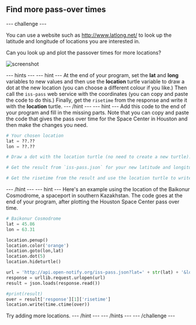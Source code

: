 ## Find more pass-over times

--- challenge ---


You can use a website such as <a href="http://www.latlong.net/" target="_blank">http://www.latlong.net/</a> to look up the latitude and longitude of locations you are interested in. 

Can you look up and plot the passover times for more locations? 

![screenshot](images/iss-final.png)

--- hints ---
--- hint ---
At the end of your program, set the __lat__ and __long__ variables to new values and then use the __location__ turtle variable to draw a dot at the new location (you can choose a different colour if you like.) Then call the `iss-pass` web service with the coordinates (you can copy and paste the code to do this.) Finally, get the `risetime` from the response and write it with the __location__ turtle. 
--- /hint ---
--- hint ---
Add this code to the end of your program and fill in the missing parts. Note that you can copy and paste the code that gives the pass over time for the Space Center in Houston and then make the changes you need. 
```python
# Your chosen location
lat = ??.??
lon = ??.??

# Draw a dot with the location turtle (no need to create a new turtle). Choose a different colour.

# Get the result from `iss-pass.json` for your new latitude and longitude 

# Get the risetime from the result and use the location turtle to write it on the map
``` 
--- /hint ---
--- hint ---
Here's an example using the location of the Baikonur Cosmodrome, a spaceport in southern Kazakhstan. The code goes at the end of your program, after plotting the Houston Space Center pass over time. 

```python
# Baikonur Cosmodrome
lat = 45.86
lon = 63.31

location.penup()
location.color('orange')
location.goto(lon,lat)
location.dot(5)
location.hideturtle()

url = 'http://api.open-notify.org/iss-pass.json?lat=' + str(lat) + '&lon=' + str(lon)
response = urllib.request.urlopen(url)
result = json.loads(response.read())

#print(result)
over = result['response'][1]['risetime']
location.write(time.ctime(over))
```

Try adding more locations. 
--- /hint ---
--- /hints ---
--- /challenge ---

